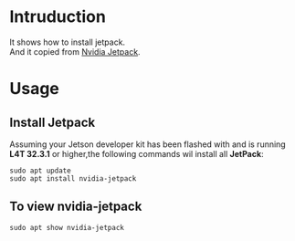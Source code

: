 # Intruduction

It shows how to install jetpack.  
And it copied from [Nvidia Jetpack](https://docs.nvidia.com/jetson/jetpack/install-jetpack/index.html).

# Usage

## Install Jetpack
Assuming your Jetson developer kit has been flashed with and is running **L4T 32.3.1** or higher,the following commands wil install all **JetPack**:

    sudo apt update
    sudo apt install nvidia-jetpack

## To view nvidia-jetpack

    sudo apt show nvidia-jetpack